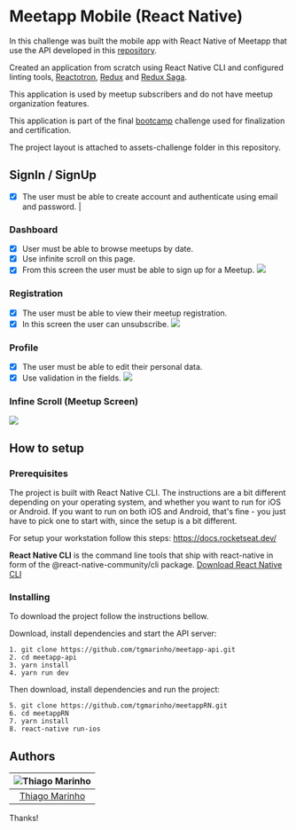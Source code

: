 # Meetapp Mobile (React Native)

In this challenge was built the mobile app with React Native of Meetapp that use the API developed in this [repository](https://github.com/tgmarinho/meetapp-api).

Created an application from scratch using React Native CLI and configured linting tools, [Reactotron](https://github.com/infinitered/reactotron), [Redux](https://www.github.com/reduxjs/redux) and [Redux Saga](https://github.com/redux-saga/redux-saga).

This application is used by meetup subscribers and do not have meetup organization features.

This application is part of the final [bootcamp](https://rocketseat.com.br/bootcamp) challenge used for finalization and certification.

The project layout is attached to assets-challenge folder in this repository.

## SignIn / SignUp

- [x] The user must be able to create account and authenticate using email and password.
[](https://raw.githubusercontent.com/tgmarinho/meetapp/master/screenshots/sign-mobile.png) | [](https://raw.githubusercontent.com/tgmarinho/meetapp/master/screenshots/signup-mobile.png)

### Dashboard

- [x] User must be able to browse meetups by date.
- [x] Use infinite scroll on this page.
- [x] From this screen the user must be able to sign up for a Meetup.
![](https://raw.githubusercontent.com/tgmarinho/meetapp/master/screenshots/meetups-mobile.png)

### Registration

- [x] The user must be able to view their meetup registration.
- [x] In this screen the user can unsubscribe.
![](https://github.com/tgmarinho/meetapp/blob/master/screenshots/inscricoes-mobile.png)

### Profile

- [x] The user must be able to edit their personal data.
- [x] Use validation in the fields.
![](https://github.com/tgmarinho/meetapp/blob/master/screenshots/profile-mobile.png?raw=true)

### Infine Scroll (Meetup Screen)
![](https://raw.githubusercontent.com/tgmarinho/meetapp/master/screenshots/sroll-mobile.png)


## How to setup

### Prerequisites

The project is built with React Native CLI. The instructions are a bit different depending on your operating system, and whether you want to run for iOS or Android. If you want to run on both iOS and Android, that's fine - you just have to pick one to start with, since the setup is a bit different.

For setup your workstation follow this steps: https://docs.rocketseat.dev/

**React Native CLI** is the command line tools that ship with react-native in form of the @react-native-community/cli package. [Download React Native CLI](https://facebook.github.io/react-native/docs/getting-started)

### Installing

To download the project follow the instructions bellow.

Download, install dependencies and start the API server:

```
1. git clone https://github.com/tgmarinho/meetapp-api.git
2. cd meetapp-api
3. yarn install
4. yarn run dev
```

Then download, install dependencies and run the project:

```
5. git clone https://github.com/tgmarinho/meetappRN.git
6. cd meetappRN
7. yarn install
8. react-native run-ios
```


## Authors

| ![Thiago Marinho](https://avatars2.githubusercontent.com/u/380327?s=150&v=3)|
|:---------------------:|
|  [Thiago Marinho](https://github.com/tgmarinho/)   |


Thanks!
